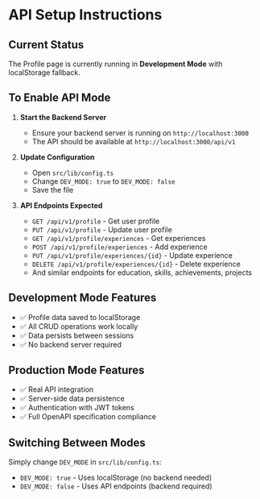 # API Setup Instructions

## Current Status
The Profile page is currently running in **Development Mode** with localStorage fallback.

## To Enable API Mode

1. **Start the Backend Server**
   - Ensure your backend server is running on `http://localhost:3000`
   - The API should be available at `http://localhost:3000/api/v1`

2. **Update Configuration**
   - Open `src/lib/config.ts`
   - Change `DEV_MODE: true` to `DEV_MODE: false`
   - Save the file

3. **API Endpoints Expected**
   - `GET /api/v1/profile` - Get user profile
   - `PUT /api/v1/profile` - Update user profile
   - `GET /api/v1/profile/experiences` - Get experiences
   - `POST /api/v1/profile/experiences` - Add experience
   - `PUT /api/v1/profile/experiences/{id}` - Update experience
   - `DELETE /api/v1/profile/experiences/{id}` - Delete experience
   - And similar endpoints for education, skills, achievements, projects

## Development Mode Features
- ✅ Profile data saved to localStorage
- ✅ All CRUD operations work locally
- ✅ Data persists between sessions
- ✅ No backend server required

## Production Mode Features
- ✅ Real API integration
- ✅ Server-side data persistence
- ✅ Authentication with JWT tokens
- ✅ Full OpenAPI specification compliance

## Switching Between Modes
Simply change `DEV_MODE` in `src/lib/config.ts`:
- `DEV_MODE: true` - Uses localStorage (no backend needed)
- `DEV_MODE: false` - Uses API endpoints (backend required)

